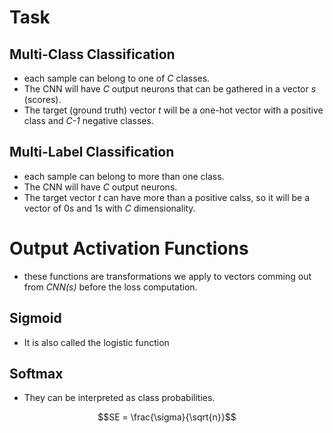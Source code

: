 # Task
## Multi-Class Classification
- each sample can belong to one of *C* classes. 
- The CNN will have  *C* output neurons that can be gathered in a vector *s* (scores).
- The target (ground truth) vector *t* will be  a one-hot vector with a positive  class and *C-1* negative  classes.

## Multi-Label Classification
- each sample can belong  to more than  one  class.
- The CNN will have *C* output neurons. 
- The target vector *t* can have more  than  a  positive  calss, so it will be  a vector of  0s and 1s with *C* dimensionality.

# Output Activation Functions
- these  functions  are transformations we apply to vectors comming  out from *CNN(s)* before the loss computation.

## Sigmoid
- It is also called the logistic function

## Softmax
- They can be  interpreted as class probabilities.
```math
SE = \frac{\sigma}{\sqrt{n}}
```
